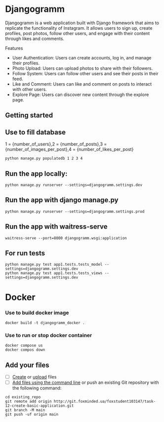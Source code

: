 # Djangogramm

Djangogramm is a web application built with Django framework that aims to replicate the functionality of Instagram. It allows users to sign up, create profiles, post photos, follow other users, and engage with their content through likes and comments.

Features
- User Authentication: Users can create accounts, log in, and manage their profiles.
- Photo Upload: Users can upload photos to share with their followers.
- Follow System: Users can follow other users and see their posts in their feed.
- Like and Comment: Users can like and comment on posts to interact with other users.
- Explore Page: Users can discover new content through the explore page.


## Getting started
## Use to fill database
1 = {number_of_users},2 = {number_of_posts},3 = {number_of_images_per_post},4 = {number_of_likes_per_post}
~~~
python manage.py populatedb 1 2 3 4
~~~

## Run the app locally:

~~~
python manage.py runserver --settings=djangogramm.settings.dev
~~~
## Run the app with django manage.py
~~~
python manage.py runserver --settings=djangogramm.settings.prod
~~~

## Run the app with waitress-serve
~~~
waitress-serve --port=8000 djangogramm.wsgi:application
~~~

## For run tests

~~~
python manage.py test app1.tests.tests_model --settings=djangogramm.settings.dev
python manage.py test app1.tests.tests_views --settings=djangogramm.settings.dev
~~~


# Docker

### Use to build docker image
~~~
docker build -t djangogramm_docker .
~~~
### Use to run or stop docker container
~~~
docker compose us
docker compos down
~~~


## Add your files

- [ ] [Create](https://docs.gitlab.com/ee/user/project/repository/web_editor.html#create-a-file) or [upload](https://docs.gitlab.com/ee/user/project/repository/web_editor.html#upload-a-file) files
- [ ] [Add files using the command line](https://docs.gitlab.com/ee/gitlab-basics/add-file.html#add-a-file-using-the-command-line) or push an existing Git repository with the following command:

```
cd existing_repo
git remote add origin http://git.foxminded.ua/foxstudent103147/task-12-create-basic-application.git
git branch -M main
git push -uf origin main
```
